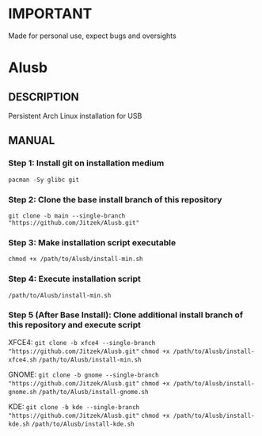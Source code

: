 # IMPORTANT
Made for personal use, expect bugs and oversights

# Alusb

## DESCRIPTION
Persistent Arch Linux installation for USB

## MANUAL
### Step 1: Install git on installation medium
`pacman -Sy glibc git`<br>

### Step 2: Clone the base install branch of this repository
`git clone -b main --single-branch "https://github.com/Jitzek/Alusb.git"`

### Step 3: Make installation script executable
`chmod +x /path/to/Alusb/install-min.sh`

### Step 4: Execute installation script
`/path/to/Alusb/install-min.sh`

### Step 5 (After Base Install): Clone additional install branch of this repository and execute script
XFCE4:
`git clone -b xfce4 --single-branch "https://github.com/Jitzek/Alusb.git"`
`chmod +x /path/to/Alusb/install-xfce4.sh`
`/path/to/Alusb/install-min.sh`

GNOME:
`git clone -b gnome --single-branch "https://github.com/Jitzek/Alusb.git"`
`chmod +x /path/to/Alusb/install-gnome.sh`
`/path/to/Alusb/install-gnome.sh`

KDE:
`git clone -b kde --single-branch "https://github.com/Jitzek/Alusb.git"`
`chmod +x /path/to/Alusb/install-kde.sh`
`/path/to/Alusb/install-kde.sh`

